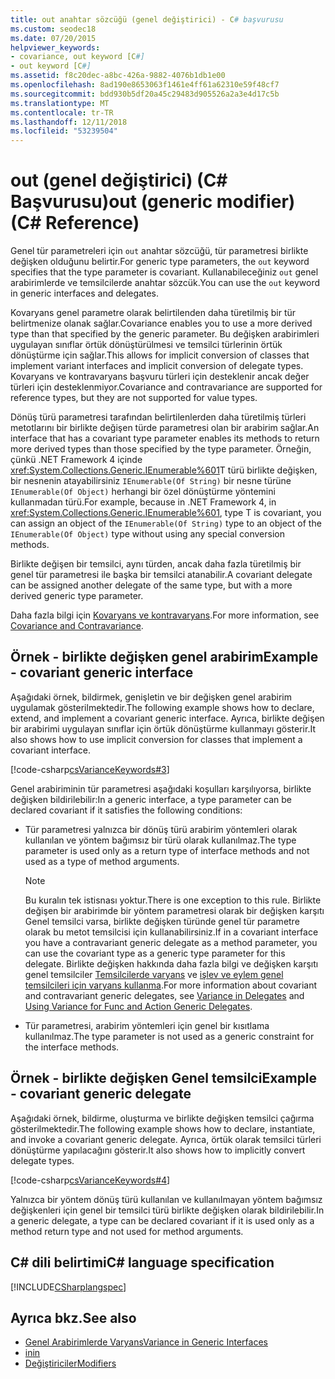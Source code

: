```yaml
---
title: out anahtar sözcüğü (genel değiştirici) - C# başvurusu
ms.custom: seodec18
ms.date: 07/20/2015
helpviewer_keywords:
- covariance, out keyword [C#]
- out keyword [C#]
ms.assetid: f8c20dec-a8bc-426a-9882-4076b1db1e00
ms.openlocfilehash: 8ad190e8653063f1461e4ff61a62310e59f48cf7
ms.sourcegitcommit: bdd930b5df20a45c29483d905526a2a3e4d17c5b
ms.translationtype: MT
ms.contentlocale: tr-TR
ms.lasthandoff: 12/11/2018
ms.locfileid: "53239504"
---
```

# <a name="out-generic-modifier-c-reference"></a><span data-ttu-id="cbdfb-102">out (genel değiştirici) (C# Başvurusu)</span><span class="sxs-lookup"><span data-stu-id="cbdfb-102">out (generic modifier) (C# Reference)</span></span>

<span data-ttu-id="cbdfb-103">Genel tür parametreleri için `out` anahtar sözcüğü, tür parametresi birlikte değişken olduğunu belirtir.</span><span class="sxs-lookup"><span data-stu-id="cbdfb-103">For generic type parameters, the `out` keyword specifies that the type parameter is covariant.</span></span> <span data-ttu-id="cbdfb-104">Kullanabileceğiniz `out` genel arabirimlerde ve temsilcilerde anahtar sözcük.</span><span class="sxs-lookup"><span data-stu-id="cbdfb-104">You can use the `out` keyword in generic interfaces and delegates.</span></span>

<span data-ttu-id="cbdfb-105">Kovaryans genel parametre olarak belirtilenden daha türetilmiş bir tür belirtmenize olanak sağlar.</span><span class="sxs-lookup"><span data-stu-id="cbdfb-105">Covariance enables you to use a more derived type than that specified by the generic parameter.</span></span> <span data-ttu-id="cbdfb-106">Bu değişken arabirimleri uygulayan sınıflar örtük dönüştürülmesi ve temsilci türlerinin örtük dönüştürme için sağlar.</span><span class="sxs-lookup"><span data-stu-id="cbdfb-106">This allows for implicit conversion of classes that implement variant interfaces and implicit conversion of delegate types.</span></span> <span data-ttu-id="cbdfb-107">Kovaryans ve kontravaryans başvuru türleri için desteklenir ancak değer türleri için desteklenmiyor.</span><span class="sxs-lookup"><span data-stu-id="cbdfb-107">Covariance and contravariance are supported for reference types, but they are not supported for value types.</span></span>

<span data-ttu-id="cbdfb-108">Dönüş türü parametresi tarafından belirtilenlerden daha türetilmiş türleri metotlarını bir birlikte değişen türde parametresi olan bir arabirim sağlar.</span><span class="sxs-lookup"><span data-stu-id="cbdfb-108">An interface that has a covariant type parameter enables its methods to return more derived types than those specified by the type parameter.</span></span> <span data-ttu-id="cbdfb-109">Örneğin, çünkü .NET Framework 4 içinde <xref:System.Collections.Generic.IEnumerable%601>T türü birlikte değişken, bir nesnenin atayabilirsiniz `IEnumerable(Of String)` bir nesne türüne `IEnumerable(Of Object)` herhangi bir özel dönüştürme yöntemini kullanmadan türü.</span><span class="sxs-lookup"><span data-stu-id="cbdfb-109">For example, because in .NET Framework 4, in <xref:System.Collections.Generic.IEnumerable%601>, type T is covariant, you can assign an object of the `IEnumerable(Of String)` type to an object of the `IEnumerable(Of Object)` type without using any special conversion methods.</span></span>

<span data-ttu-id="cbdfb-110">Birlikte değişen bir temsilci, aynı türden, ancak daha fazla türetilmiş bir genel tür parametresi ile başka bir temsilci atanabilir.</span><span class="sxs-lookup"><span data-stu-id="cbdfb-110">A covariant delegate can be assigned another delegate of the same type, but with a more derived generic type parameter.</span></span>

<span data-ttu-id="cbdfb-111">Daha fazla bilgi için [Kovaryans ve kontravaryans](../../programming-guide/concepts/covariance-contravariance/index.md).</span><span class="sxs-lookup"><span data-stu-id="cbdfb-111">For more information, see [Covariance and Contravariance](../../programming-guide/concepts/covariance-contravariance/index.md).</span></span>

## <a name="example---covariant-generic-interface"></a><span data-ttu-id="cbdfb-112">Örnek - birlikte değişken genel arabirim</span><span class="sxs-lookup"><span data-stu-id="cbdfb-112">Example - covariant generic interface</span></span>

<span data-ttu-id="cbdfb-113">Aşağıdaki örnek, bildirmek, genişletin ve bir değişken genel arabirim uygulamak gösterilmektedir.</span><span class="sxs-lookup"><span data-stu-id="cbdfb-113">The following example shows how to declare, extend, and implement a covariant generic interface.</span></span> <span data-ttu-id="cbdfb-114">Ayrıca, birlikte değişen bir arabirimi uygulayan sınıflar için örtük dönüştürme kullanmayı gösterir.</span><span class="sxs-lookup"><span data-stu-id="cbdfb-114">It also shows how to use implicit conversion for classes that implement a covariant interface.</span></span>

[!code-csharp[csVarianceKeywords#3](~/samples/snippets/csharp/VS_Snippets_VBCSharp/csvariancekeywords/cs/program.cs#3)]

<span data-ttu-id="cbdfb-115">Genel arabiriminin tür parametresi aşağıdaki koşulları karşılıyorsa, birlikte değişken bildirilebilir:</span><span class="sxs-lookup"><span data-stu-id="cbdfb-115">In a generic interface, a type parameter can be declared covariant if it satisfies the following conditions:</span></span>

- <span data-ttu-id="cbdfb-116">Tür parametresi yalnızca bir dönüş türü arabirim yöntemleri olarak kullanılan ve yöntem bağımsız bir türü olarak kullanılmaz.</span><span class="sxs-lookup"><span data-stu-id="cbdfb-116">The type parameter is used only as a return type of interface methods and not used as a type of method arguments.</span></span>

    > [!NOTE]
    > <span data-ttu-id="cbdfb-117">Bu kuralın tek istisnası yoktur.</span><span class="sxs-lookup"><span data-stu-id="cbdfb-117">There is one exception to this rule.</span></span> <span data-ttu-id="cbdfb-118">Birlikte değişen bir arabirimde bir yöntem parametresi olarak bir değişken karşıtı Genel temsilci varsa, birlikte değişken türünde genel tür parametre olarak bu metot temsilcisi için kullanabilirsiniz.</span><span class="sxs-lookup"><span data-stu-id="cbdfb-118">If in a covariant interface you have a contravariant generic delegate as a method parameter, you can use the covariant type as a generic type parameter for this delegate.</span></span> <span data-ttu-id="cbdfb-119">Birlikte değişken hakkında daha fazla bilgi ve değişken karşıtı genel temsilciler [Temsilcilerde varyans](../../programming-guide/concepts/covariance-contravariance/variance-in-delegates.md) ve [işlev ve eylem genel temsilcileri için varyans kullanma](../../programming-guide/concepts/covariance-contravariance/using-variance-for-func-and-action-generic-delegates.md).</span><span class="sxs-lookup"><span data-stu-id="cbdfb-119">For more information about covariant and contravariant generic delegates, see [Variance in Delegates](../../programming-guide/concepts/covariance-contravariance/variance-in-delegates.md) and [Using Variance for Func and Action Generic Delegates](../../programming-guide/concepts/covariance-contravariance/using-variance-for-func-and-action-generic-delegates.md).</span></span>

- <span data-ttu-id="cbdfb-120">Tür parametresi, arabirim yöntemleri için genel bir kısıtlama kullanılmaz.</span><span class="sxs-lookup"><span data-stu-id="cbdfb-120">The type parameter is not used as a generic constraint for the interface methods.</span></span>

## <a name="example---covariant-generic-delegate"></a><span data-ttu-id="cbdfb-121">Örnek - birlikte değişken Genel temsilci</span><span class="sxs-lookup"><span data-stu-id="cbdfb-121">Example - covariant generic delegate</span></span>

<span data-ttu-id="cbdfb-122">Aşağıdaki örnek, bildirme, oluşturma ve birlikte değişken temsilci çağırma gösterilmektedir.</span><span class="sxs-lookup"><span data-stu-id="cbdfb-122">The following example shows how to declare, instantiate, and invoke a covariant generic delegate.</span></span> <span data-ttu-id="cbdfb-123">Ayrıca, örtük olarak temsilci türleri dönüştürme yapılacağını gösterir.</span><span class="sxs-lookup"><span data-stu-id="cbdfb-123">It also shows how to implicitly convert delegate types.</span></span>

[!code-csharp[csVarianceKeywords#4](~/samples/snippets/csharp/VS_Snippets_VBCSharp/csvariancekeywords/cs/program.cs#4)]

<span data-ttu-id="cbdfb-124">Yalnızca bir yöntem dönüş türü kullanılan ve kullanılmayan yöntem bağımsız değişkenleri için genel bir temsilci türü birlikte değişken olarak bildirilebilir.</span><span class="sxs-lookup"><span data-stu-id="cbdfb-124">In a generic delegate, a type can be declared covariant if it is used only as a method return type and not used for method arguments.</span></span>

## <a name="c-language-specification"></a><span data-ttu-id="cbdfb-125">C# dili belirtimi</span><span class="sxs-lookup"><span data-stu-id="cbdfb-125">C# language specification</span></span>

[!INCLUDE[CSharplangspec](~/includes/csharplangspec-md.md)]

## <a name="see-also"></a><span data-ttu-id="cbdfb-126">Ayrıca bkz.</span><span class="sxs-lookup"><span data-stu-id="cbdfb-126">See also</span></span>

- [<span data-ttu-id="cbdfb-127">Genel Arabirimlerde Varyans</span><span class="sxs-lookup"><span data-stu-id="cbdfb-127">Variance in Generic Interfaces</span></span>](../../programming-guide/concepts/covariance-contravariance/variance-in-generic-interfaces.md)
- [<span data-ttu-id="cbdfb-128">in</span><span class="sxs-lookup"><span data-stu-id="cbdfb-128">in</span></span>](in-generic-modifier.md)
- [<span data-ttu-id="cbdfb-129">Değiştiriciler</span><span class="sxs-lookup"><span data-stu-id="cbdfb-129">Modifiers</span></span>](modifiers.md)